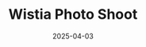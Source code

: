 ---
layout: post
title: Wistia Photo Shoot
date: '2025-04-03'
categories: photos
feature_image: "/assets/images/wistia-blog-pink.jpg"
--- 